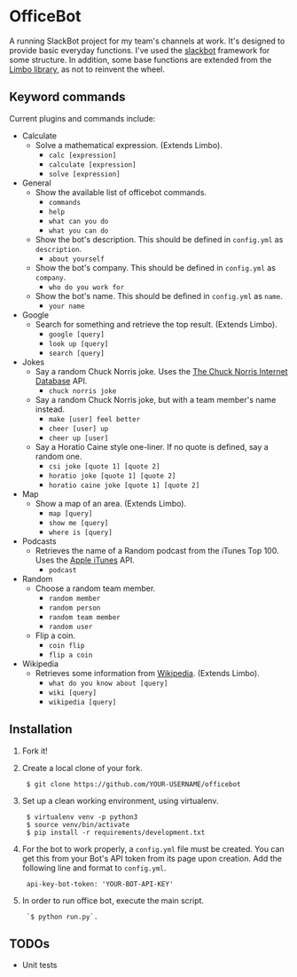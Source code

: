 
# OfficeBot

A running SlackBot project for my team's channels at work. It's designed
to provide basic everyday functions. I've used the
[slackbot](https://github.com/lins05/slackbot) framework for some 
structure. In addition, some base functions are extended from the 
[Limbo library](https://github.com/llimllib/limbo), as not to reinvent 
the wheel. 


## Keyword commands
Current plugins and commands include:


* Calculate
    - Solve a mathematical expression. (Extends Limbo).
        * `calc [expression]`
        * `calculate [expression]`
        * `solve [expression]`
* General
    - Show the available list of officebot commands.
        * `commands`
        * `help`
        * `what can you do`
        * `what you can do`
    - Show the bot's description. This should be defined in `config.yml` as `description`.
        * `about yourself` 
    - Show the bot's company. This should be defined in `config.yml` as `company`.
        * `who do you work for` 
    - Show the bot's name. This should be defined in `config.yml` as `name`.
        * `your name` 
* Google
    - Search for something and retrieve the top result. (Extends Limbo).
        * `google [query]` 
        * `look up [query]` 
        * `search [query]` 
* Jokes
    - Say a random Chuck Norris joke. Uses the 
    [The Chuck Norris Internet Database](http://api.icndb.com) API.
        * `chuck norris joke` 
    - Say a random Chuck Norris joke, but with a team member's name 
    instead.
        * `make [user] feel better`
        * `cheer [user] up`
        * `cheer up [user]`
    - Say a Horatio Caine style one-liner. If no quote is defined, say a 
    random one.
        * `csi joke [quote 1] [quote 2]`
        * `horatio joke [quote 1] [quote 2]`
        * `horatio caine joke [quote 1] [quote 2]`
* Map
    - Show a map of an area. (Extends Limbo).
        * `map [query]` 
        * `show me [query]` 
        * `where is [query]` 
* Podcasts
    - Retrieves the name of a Random podcast from the iTunes Top 100. Uses the 
    [Apple iTunes](https://itunes.apple.com/) API.
        * `podcast` 
* Random
    - Choose a random team member.
        * `random member`
        * `random person`
        * `random team member`
        * `random user`
    - Flip a coin.
        * `coin flip`
        * `flip a coin`
* Wikipedia
    - Retrieves some information from 
    [Wikipedia](https://www.wikipedia.org/). (Extends Limbo).
        * `what do you know about [query]` 
        * `wiki [query]` 
        * `wikipedia [query]`


## Installation

1. Fork it!

2. Create a local clone of your fork.
    
        $ git clone https://github.com/YOUR-USERNAME/officebot

3. Set up a clean working environment, using virtualenv.

        $ virtualenv venv -p python3
        $ source venv/bin/activate
        $ pip install -r requirements/development.txt
      
4. For the bot to work properly, a `config.yml` file must be created. 
You can get this from your Bot's API token from its page upon creation. 
Add the following line and format to `config.yml`.

        api-key-bot-token: 'YOUR-BOT-API-KEY'

5. In order to run office bot, execute the main script. 

        `$ python run.py`.


## TODOs

* Unit tests
